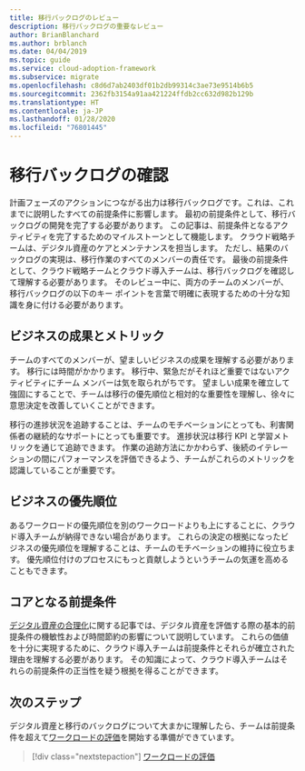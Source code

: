 ```yaml
---
title: 移行バックログのレビュー
description: 移行バックログの重要なレビュー
author: BrianBlanchard
ms.author: brblanch
ms.date: 04/04/2019
ms.topic: guide
ms.service: cloud-adoption-framework
ms.subservice: migrate
ms.openlocfilehash: c8d6d7ab2403df01b2db99314c3ae73e9514b6b5
ms.sourcegitcommit: 2362fb3154a91aa421224ffdb2cc632d982b129b
ms.translationtype: HT
ms.contentlocale: ja-JP
ms.lasthandoff: 01/28/2020
ms.locfileid: "76801445"
---
```

# <a name="migration-backlog-review"></a>移行バックログの確認

計画フェーズのアクションにつながる出力は移行バックログです。これは、これまでに説明したすべての前提条件に影響します。 最初の前提条件として、移行バックログの開発を完了する必要があります。 この記事は、前提条件となるアクティビティを完了するためのマイルストーンとして機能します。 クラウド戦略チームは、デジタル資産のケアとメンテナンスを担当します。 ただし、結果のバックログの実現は、移行作業のすべてのメンバーの責任です。 最後の前提条件として、クラウド戦略チームとクラウド導入チームは、移行バックログを確認して理解する必要があります。 そのレビュー中に、両方のチームのメンバーが、移行バックログの以下のキー ポイントを言葉で明確に表現するための十分な知識を身に付ける必要があります。

## <a name="business-outcomes-and-metrics"></a>ビジネスの成果とメトリック

チームのすべてのメンバーが、望ましいビジネスの成果を理解する必要があります。 移行には時間がかかります。 移行中、緊急だがそれほど重要ではないアクティビティにチーム メンバーは気を取られがちです。 望ましい成果を確立して強固にすることで、チームは移行の優先順位と相対的な重要性を理解し、徐々に意思決定を改善していくことができます。

移行の進捗状況を追跡することは、チームのモチベーションにとっても、利害関係者の継続的なサポートにとっても重要です。 進捗状況は移行 KPI と学習メトリックを通じて追跡できます。 作業の追跡方法にかかわらず、後続のイテレーションの間にパフォーマンスを評価できるよう、チームがこれらのメトリックを認識していることが重要です。

## <a name="business-priorities"></a>ビジネスの優先順位

あるワークロードの優先順位を別のワークロードよりも上にすることに、クラウド導入チームが納得できない場合があります。 これらの決定の根拠になったビジネスの優先順位を理解することは、チームのモチベーションの維持に役立ちます。 優先順位付けのプロセスにもっと貢献しようというチームの気運を高めることもできます。

## <a name="core-assumptions"></a>コアとなる前提条件

[デジタル資産の合理化](../../../digital-estate/rationalize.md)に関する記事では、デジタル資産を評価する際の基本的前提条件の機敏性および時間節約の影響について説明しています。 これらの価値を十分に実現するために、クラウド導入チームは前提条件とそれらが確立された理由を理解する必要があります。 その知識によって、クラウド導入チームはそれらの前提条件の正当性を疑う根拠を得ることができます。

## <a name="next-steps"></a>次のステップ

デジタル資産と移行のバックログについて大まかに理解したら、チームは前提条件を超えて[ワークロードの評価](../assess/index.md)を開始する準備ができています。

> [!div class="nextstepaction"]
> [ワークロードの評価](../assess/index.md)
